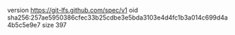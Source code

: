 version https://git-lfs.github.com/spec/v1
oid sha256:257ae5950386cfec33b25cdbe3e5bda3103e4d4fc1b3a014c699d4a4b5c5e9e7
size 397
